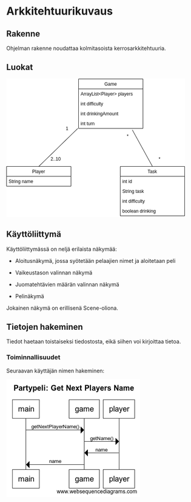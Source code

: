 # Arkkitehtuurikuvaus

## Rakenne

Ohjelman rakenne noudattaa kolmitasoista kerrosarkkitehtuuria.

## Luokat

![alt text](https://github.com/ihqminna/PartyPeli/blob/master/Partypeli/partypeli.png)

## Käyttöliittymä

Käyttöliittymässä on neljä erilaista näkymää:

* Aloitusnäkymä, jossa syötetään pelaajien nimet ja aloitetaan peli

* Vaikeustason valinnan näkymä

* Juomatehtävien määrän valinnan näkymä

* Pelinäkymä

Jokainen näkymä on erillisenä Scene-oliona.

## Tietojen hakeminen

Tiedot haetaan toistaiseksi tiedostosta, eikä siihen voi kirjoittaa tietoa.

### Toiminnallisuudet

Seuraavan käyttäjän nimen hakeminen:

![alt text](https://github.com/ihqminna/PartyPeli/blob/master/Partypeli/getNextPlayersName.png)
